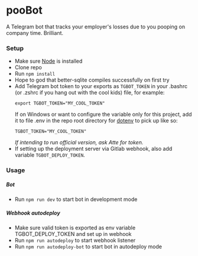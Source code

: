 # pooBot
A Telegram bot that tracks your employer's losses due to you pooping on company time. Brilliant.

### Setup
- Make sure [Node](https://nodejs.org/) is installed
- Clone repo
- Run `npm install`
- Hope to god that better-sqlite compiles successfully on first try
- Add Telegram bot token to your exports as `TGBOT_TOKEN` in your .bashrc (or .zshrc if you hang out with the cool kids) file, for example:
	```
	export TGBOT_TOKEN="MY_COOL_TOKEN"
	```
	If on Windows or want to configure the variable only for this project, add it to file .env in the repo root directory for [dotenv](https://github.com/motdotla/dotenv) to pick up like so:
	```
	TGBOT_TOKEN="MY_COOL_TOKEN"
	```
	*If intending to run official version, ask Atte for token.*
- If setting up the deployment server via Gitlab webhook, also add variable `TGBOT_DEPLOY_TOKEN`.

### Usage
##### Bot
- Run `npm run dev` to start bot in development mode
##### Webhook autodeploy
- Make sure valid token is exported as env variable TGBOT_DEPLOY_TOKEN and set up in webhook
- Run `npm run autodeploy` to start webhook listener
- Run `npm run autodeploy-bot` to start bot in autodeploy mode